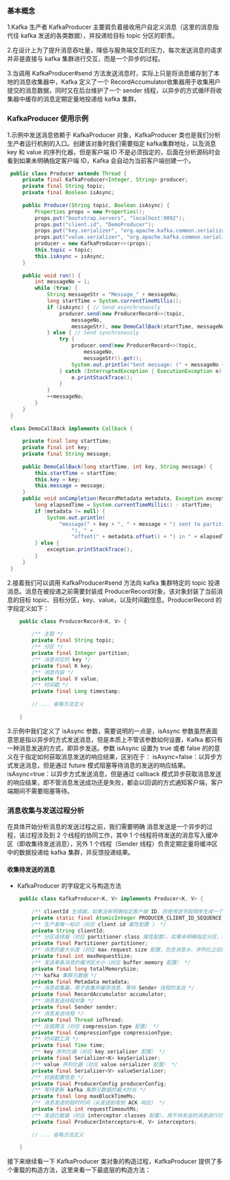 ### 基本概念
1.Kafka 生产者 KafkaProducer 主要肩负着接收用户自定义消息（这里的消息指代往 kafka 发送的各类数据），并投递给目标 topic 分区的职责。

2.在设计上为了提升消息吞吐量，降低与服务端交互的压力，每次发送消息的请求并非是直接与 kafka 集群进行交互，而是一个异步的过程。

3.当调用 KafkaProducer#send 方法发送消息时，实际上只是将消息缓存到了本地的消息收集器中，Kafka 定义了一个 RecordAccumulator收集器用于收集用户提交的消息数据，同时又在后台维护了一个 sender 线程，以异步的方式循环将收集器中缓存的消息定期定量地投递给 kafka 集群。

###  KafkaProducer 使用示例

1.示例中发送消息依赖于 KafkaProducer 对象，KafkaProducer 类也是我们分析生产者运行机制的入口。创建该对象时我们需要指定 kafka集群地址，以及消息 key 和 value 的序列化器，但是客户端 ID 不是必须指定的，后面在分析源码时会看到如果未明确指定客户端 ID，Kafka 会自动为当前客户端创建一个。

```java
 public class Producer extends Thread {
     private final KafkaProducer<Integer, String> producer;
     private final String topic;
     private final Boolean isAsync;
 
     public Producer(String topic, Boolean isAsync) {
         Properties props = new Properties();
         props.put("bootstrap.servers", "localhost:9092");
         props.put("client.id", "DemoProducer");
         props.put("key.serializer", "org.apache.kafka.common.serialization.IntegerSerializer");
         props.put("value.serializer", "org.apache.kafka.common.serialization.StringSerializer");
         producer = new KafkaProducer<>(props);
         this.topic = topic;
         this.isAsync = isAsync;
     }
 
     public void run() {
         int messageNo = 1;
         while (true) {
             String messageStr = "Message_" + messageNo;
             long startTime = System.currentTimeMillis();
             if (isAsync) { // Send asynchronously
                 producer.send(new ProducerRecord<>(topic,
                     messageNo,
                     messageStr), new DemoCallBack(startTime, messageNo, messageStr));
             } else { // Send synchronously
                 try {
                     producer.send(new ProducerRecord<>(topic,
                         messageNo,
                         messageStr)).get();
                     System.out.println("Sent message: (" + messageNo + ", " + messageStr + ")");
                 } catch (InterruptedException | ExecutionException e) {
                     e.printStackTrace();
                 }
             }
             ++messageNo;
         }
     }
 }
 
 class DemoCallBack implements Callback {
 
     private final long startTime;
     private final int key;
     private final String message;
 
     public DemoCallBack(long startTime, int key, String message) {
         this.startTime = startTime;
         this.key = key;
         this.message = message;
     }
     public void onCompletion(RecordMetadata metadata, Exception exception) {
         long elapsedTime = System.currentTimeMillis() - startTime;
         if (metadata != null) {
             System.out.println(
                 "message(" + key + ", " + message + ") sent to partition(" + metadata.partition() +
                     "), " +
                     "offset(" + metadata.offset() + ") in " + elapsedTime + " ms");
         } else {
             exception.printStackTrace();
         }
     }
 }
```

2.接着我们可以调用 KafkaProducer#send 方法向 kafka 集群特定的 topic 投递消息。消息在被投递之前需要封装成 ProducerRecord对象，该对象封装了当前消息的目标 topic、目标分区，key、value，以及时间戳信息。ProducerRecord 的字段定义如下：
```java
    public class ProducerRecord<K, V> {
    
        /** 主题 */
        private final String topic;
        /** 分区 */
        private final Integer partition;
        /** 消息对应的 key */
        private final K key;
        /** 消息内容 */
        private final V value;
        /** 时间戳 */
        private final Long timestamp;
    
        // ... 省略方法定义
    
    }
```
3.示例中我们定义了 isAsync 参数，需要说明的一点是，isAsync 参数虽然表面意思是指以异步的方式发送消息，但是本质上不管该参数如何设置，Kafka 都只有一种消息发送的方式，即异步发送。参数 isAsync 设置为 true 或者 false 的的意义在于指定如何获取消息发送的响应结果，区别在于：
  isAsync=false：以异步方式发送消息，但是通过 future 模式阻塞等待消息的发送的响应结果。
  isAsync=true：以异步方式发送消息，但是通过 callback 模式异步获取消息发送的响应结果，即不管消息发送成功还是失败，都会以回调的方式通知客户端，客户端期间不需要阻塞等待。
 
###  消息收集与发送过程分析

在具体开始分析消息的发送过程之前，我们需要明确 消息发送是一个异步的过程，该过程涉及到 2 个线程的协同工作，其中 1 个线程将待发送的消息写入缓冲区（即收集待发送消息），另外 1 个线程（Sender 线程）负责定期定量将缓冲区中的数据投递给 kafka 集群，并反馈投递结果。

#### 收集待发送的消息
+ KafkaProducer 的字段定义与构造方法

```java
    public class KafkaProducer<K, V> implements Producer<K, V> {
    
        /** clientId 生成器，如果没有明确指定客户端 ID，则使用该字段顺序生成一个 */
        private static final AtomicInteger PRODUCER_CLIENT_ID_SEQUENCE = new AtomicInteger(1);
        /** 生产者唯一标识（对应 client.id 属性配置 ） */
        private String clientId;
        /** 分区选择器（对应 partitioner.class 属性配置），如果未明确指定分区，则基于一定的策略为消息选择合适的分区 */
        private final Partitioner partitioner;
        /** 消息的最大长度（对应 max.request.size 配置，包含消息头、序列化之后的 key 和 value） */
        private final int maxRequestSize;
        /** 发送单条消息的缓冲区大小（对应 buffer.memory 配置） */
        private final long totalMemorySize;
        /** kafka 集群元数据 */
        private final Metadata metadata;
        /** 消息收集器，用于收集并缓存消息，等待 Sender 线程的发送 */
        private final RecordAccumulator accumulator;
        /** 消息发送线程对象 */
        private final Sender sender;
        /** 消息发送线程 */
        private final Thread ioThread;
        /** 压缩算法（对应 compression.type 配置） */
        private final CompressionType compressionType;
        /** 时间戳工具 */
        private final Time time;
        /** key 序列化器（对应 key.serializer 配置） */
        private final Serializer<K> keySerializer;
        /** value 序列化器（对应 value.serializer 配置） */
        private final Serializer<V> valueSerializer;
        /** 封装配置信息 */
        private final ProducerConfig producerConfig;
        /** 等待更新 kafka 集群元数据的最大时长 */
        private final long maxBlockTimeMs;
        /** 消息发送的超时时间（从发送到收到 ACK 响应） */
        private final int requestTimeoutMs;
        /** 发送拦截器（对应 interceptor.classes 配置），用于待发送的消息进行拦截并修改，也可以对 ACK 响应进行拦截处理 */
        private final ProducerInterceptors<K, V> interceptors;
    
        // ... 省略方法定义
    
    }
```
接下来继续看一下 KafkaProducer 类对象的构造过程，KafkaProducer 提供了多个重载的构造方法，这里来看一下最底层的构造方法：

